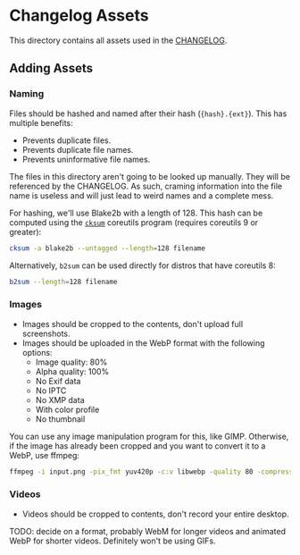 # Changelog Assets

This directory contains all assets used in the [CHANGELOG](../../CHANGELOG.md).

## Adding Assets

### Naming

Files should be hashed and named after their hash (`{hash}.{ext}`). This has multiple benefits:

- Prevents duplicate files.
- Prevents duplicate file names.
- Prevents uninformative file names.

The files in this directory aren't going to be looked up manually. They will be referenced by the CHANGELOG. As such, craming information into the file name is useless and will just lead to weird names and a complete mess.

For hashing, we'll use Blake2b with a length of 128. This hash can be computed using the [`cksum`](https://www.gnu.org/software/coreutils/manual/html_node/cksum-invocation.html#cksum-invocation) coreutils program (requires coreutils 9 or greater):

```bash
cksum -a blake2b --untagged --length=128 filename
```

Alternatively, `b2sum` can be used directly for distros that have coreutils 8:

```bash
b2sum --length=128 filename
```

### Images

- Images should be cropped to the contents, don't upload full screenshots.
- Images should be uploaded in the WebP format with the following options:
    - Image quality: 80%
    - Alpha quality: 100%
    - No Exif data
    - No IPTC
    - No XMP data
    - With color profile
    - No thumbnail

You can use any image manipulation program for this, like GIMP. Otherwise, if the image has already been cropped and you want to convert it to a WebP, use ffmpeg:

```bash
ffmpeg -i input.png -pix_fmt yuv420p -c:v libwebp -quality 80 -compression_level 6 output.webp
```

### Videos

- Videos should be cropped to contents, don't record your entire desktop.

TODO: decide on a format, probably WebM for longer videos and animated WebP for shorter videos. Definitely won't be using GIFs.

